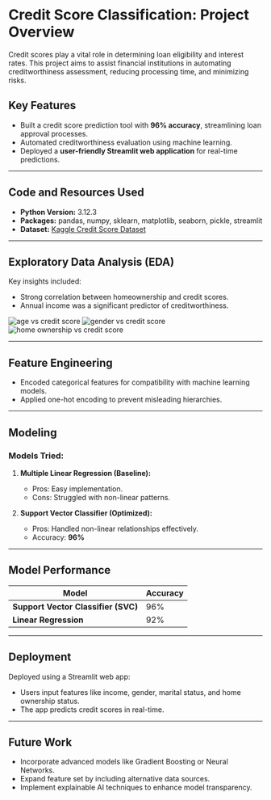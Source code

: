 # Credit Score Classification: Project Overview

Credit scores play a vital role in determining loan eligibility and interest rates. This project aims to assist financial institutions in automating creditworthiness assessment, reducing processing time, and minimizing risks.  

## Key Features  
- Built a credit score prediction tool with **96% accuracy**, streamlining loan approval processes.  
- Automated creditworthiness evaluation using machine learning.  
- Deployed a **user-friendly Streamlit web application** for real-time predictions.  

---

## Code and Resources Used  

- **Python Version:** 3.12.3  
- **Packages:** pandas, numpy, sklearn, matplotlib, seaborn, pickle, streamlit  
- **Dataset:** [Kaggle Credit Score Dataset](link-to-dataset)  

---

## Exploratory Data Analysis (EDA)  

Key insights included:  
- Strong correlation between homeownership and credit scores.  
- Annual income was a significant predictor of creditworthiness.  

![age vs credit score](link-to-eda-plot)
![gender vs credit score]( l)
![home ownership vs credit score]( )

---

## Feature Engineering  

- Encoded categorical features for compatibility with machine learning models.  
- Applied one-hot encoding to prevent misleading hierarchies.  

---

## Modeling  

### Models Tried:  
1. **Multiple Linear Regression (Baseline):**  
   - Pros: Easy implementation.  
   - Cons: Struggled with non-linear patterns.  

2. **Support Vector Classifier (Optimized):**  
   - Pros: Handled non-linear relationships effectively.  
   - Accuracy: **96%**  

---

## Model Performance  

| Model                     | Accuracy |  
|---------------------------|----------|  
| **Support Vector Classifier (SVC)** | 96%      |  
| **Linear Regression**          | 92%      |  

---

## Deployment  

Deployed using a Streamlit web app:  
- Users input features like income, gender, marital status, and home ownership status.  
- The app predicts credit scores in real-time.  

---

## Future Work  

- Incorporate advanced models like Gradient Boosting or Neural Networks.  
- Expand feature set by including alternative data sources.  
- Implement explainable AI techniques to enhance model transparency.  
